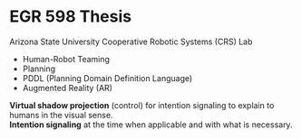 # EGR 598 Thesis
Arizona State University
Cooperative Robotic Systems (CRS) Lab

- Human-Robot Teaming
- Planning
- PDDL (Planning Domain Definition Language)
- Augmented Reality (AR)

**Virtual shadow projection** (control) for intention signaling to explain to humans in the visual sense.
<br /> **Intention signaling** at the time when applicable and with what is necessary. 
